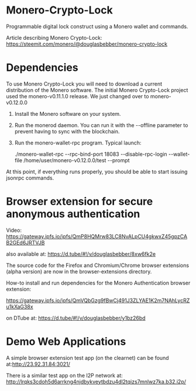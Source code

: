 # Monero-Crypto-Lock
Programmable digital lock construct using a Monero wallet and commands.

Article describing Monero Crypto-Lock:
https://steemit.com/monero/@douglasbebber/monero-crypto-lock


# Dependencies
To use Monero Crypto-Lock you will need to download a current distribution of the Monero software.
The initial Monero Crypto-Lock project used the monero-v0.11.1.0 release. We just changed over to
monero-v0.12.0.0

1. Install the Monero software on your system.
2. Run the monerod daemon. You can run it with the --offline parameter to prevent having to sync with the blockchain.
3. Run the monero-wallet-rpc program. 
   Typical launch:
   
   ./monero-wallet-rpc --rpc-bind-port 18083 --disable-rpc-login --wallet-file /home/user/monero-v0.12.0.0/test --prompt
   
At this point, if everything runs properly, you should be able to start issuing jsonrpc commands.

# Browser extension for secure anonymous authentication
Video: https://gateway.ipfs.io/ipfs/QmP8HQMrw83LC8NvALpCU4gkwxZ45gpzCAB2GEd6JRTVJB

also available at: https://d.tube/#!/v/douglasbebber/8xw6fk2e

The source code for the Firefox and Chromium/Chrome browser extensions (alpha version) are now in the browser-extensions directory.

How-to install and run dependencies for the Monero Authentication browser extension:

https://gateway.ipfs.io/ipfs/QmVQbGzg9fBwCj491J3ZLYAE1K2m7NAhLycRZu1kXaG38x

on DTube at: https://d.tube/#!/v/douglasbebber/y1bz26bd

# Demo Web Applications
A simple browser extension test app (on the clearnet) can be found at:http://23.92.31.84:3021/ 

There is a similar test app on the I2P network at: http://lrqks3cdoh5d6arrkng4njdbykveytbdzu4dl2tqizs7mnlwz7ka.b32.i2p/

